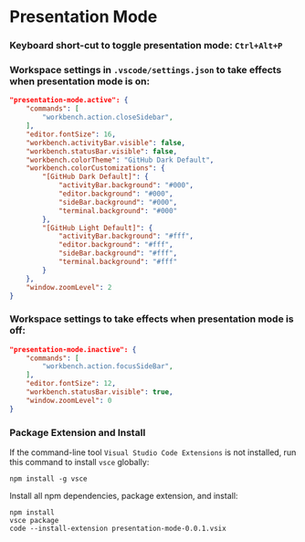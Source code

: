 # Presentation Mode

### Keyboard short-cut to toggle presentation mode: `Ctrl+Alt+P`

### Workspace settings in `.vscode/settings.json` to take effects when presentation mode is on:

```json
"presentation-mode.active": {
    "commands": [
        "workbench.action.closeSidebar",
    ],
    "editor.fontSize": 16,
    "workbench.activityBar.visible": false,
    "workbench.statusBar.visible": false,
    "workbench.colorTheme": "GitHub Dark Default",
    "workbench.colorCustomizations": {
        "[GitHub Dark Default]": {
            "activityBar.background": "#000",
            "editor.background": "#000",
            "sideBar.background": "#000",
            "terminal.background": "#000"
        },
        "[GitHub Light Default]": {
            "activityBar.background": "#fff",
            "editor.background": "#fff",
            "sideBar.background": "#fff",
            "terminal.background": "#fff"
        }
    },
    "window.zoomLevel": 2
}
```

### Workspace settings to take effects when presentation mode is off:

```json
"presentation-mode.inactive": {
    "commands": [
        "workbench.action.focusSideBar",
    ],
    "editor.fontSize": 12,
    "workbench.statusBar.visible": true,
    "window.zoomLevel": 0
}
```

### Package Extension and Install

If the command-line tool `Visual Studio Code Extensions` is not installed, run this command to install `vsce` globally:
```
npm install -g vsce
```
Install all npm dependencies, package extension, and install:
```
npm install
vsce package
code --install-extension presentation-mode-0.0.1.vsix
```
